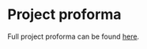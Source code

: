 # Project proforma

Full project proforma can be found [here](https://bettercare365-my.sharepoint.com/:b:/g/personal/ianb_better_care/EUvpU_ZBV59Cpk-ZxDDrnusBs9mlpMfWRRfrsissPFtjew?e=OQY3ZB).